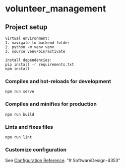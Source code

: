# volunteer_management

## Project setup
```
virtual environment:
1. navigate to backend folder
2. python -m venv venv
3. source venv/bin/activate

install dependencies:
pip install -r requirements.txt
npm install
```

### Compiles and hot-reloads for development
```
npm run serve
```

### Compiles and minifies for production
```
npm run build
```

### Lints and fixes files
```
npm run lint
```

### Customize configuration
See [Configuration Reference](https://cli.vuejs.org/config/).
"# SoftwareDesign-4353" 
